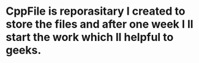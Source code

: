 # CppFile  is reporasitary I created to store the files and after one week I ll start the work which ll helpful to geeks.
